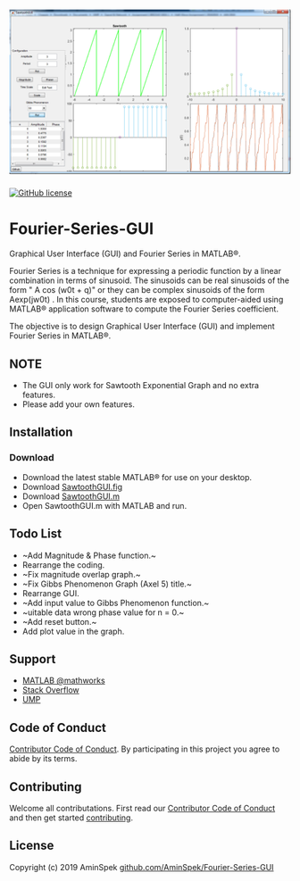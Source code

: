 # ![GitHub Logo](https://github.com/AminSpek/Fourier-Series-GUI/blob/master/Sawtooth.png)

[![GitHub license](https://img.shields.io/github/license/AminSpek/Fourier-Series-GUI.svg?style=plastic)](https://github.com/AminSpek/Fourier-Series-GUI/blob/master/LICENSE)


# Fourier-Series-GUI
Graphical User Interface (GUI) and Fourier Series in MATLAB®.

Fourier Series is a technique for expressing a periodic function by a linear combination in terms of sinusoid. The sinusoids can be real sinusoids of the form " A cos (w0t + q)" or they can be complex sinusoids of the form Aexp(jw0t) . In this course, students are exposed to computer-aided using MATLAB® application software to compute the Fourier Series coefficient.

The objective is to design Graphical User Interface (GUI) and implement Fourier Series in MATLAB®.

## NOTE
- The GUI only work for Sawtooth Exponential Graph and no extra features. 
- Please add your own features.

## Installation

### Download
- Download the latest stable MATLAB® for use on your desktop.
- Download [SawtoothGUI.fig](https://github.com/AminSpek/Fourier-Series-GUI/raw/master/SawtoothGUI.fig)
- Download [SawtoothGUI.m](https://github.com/AminSpek/Fourier-Series-GUI/raw/master/SawtoothGUI.m)
- Open SawtoothGUI.m with MATLAB and run.

## Todo List
- ~Add Magnitude & Phase function.~
- Rearrange the coding.
- ~Fix magnitude overlap graph.~
- ~Fix Gibbs Phenomenon Graph (Axel 5) title.~
- Rearrange GUI.
- ~Add input value to Gibbs Phenomenon function.~
- ~uitable data wrong phase value for n = 0.~
- ~Add reset button.~
- Add plot value in the graph.


## Support

- [MATLAB @mathworks](https://www.mathworks.com/help/signal/ref/sawtooth.html)
- [Stack Overflow](https://stackoverflow.com/questions/tagged/matlab)
- [UMP](https://www.ump.edu.my)


## Code of Conduct

[Contributor Code of Conduct][CODE_OF_CONDUCT]. By participating in this project you agree to abide by its terms.

## Contributing

Welcome all contributations. First read our [Contributor Code of Conduct][CODE_OF_CONDUCT] and then get started [contributing][CONTRIBUTING].

## License

Copyright (c) 2019 AminSpek [github.com/AminSpek/Fourier-Series-GUI][github]



[release]: https://github.com/AminSpek/Fourier-Series-GUI
[website]: https://github.com/AminSpek/Fourier-Series-GUI
[github]: https://github.com/AminSpek/Fourier-Series-GUI
[USAGE]: ./USAGE.md
[CHANGELOG]: ./CHANGELOG.md
[CODE_OF_CONDUCT]: ./CODE_OF_CONDUCT.md
[CONTRIBUTING]: ./CONTRIBUTING.md
